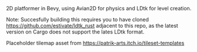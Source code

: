 2D platformer in Bevy, using Avian2D for physics and LDtk for level creation. 

Note: Succesfully building this requires you to have cloned https://github.com/estivate/ldtk_rust adjacent to this repo, as the latest version on Cargo does not support the lates LDtk format.

Placeholder tilemap asset from https://patrik-arts.itch.io/tileset-templates
